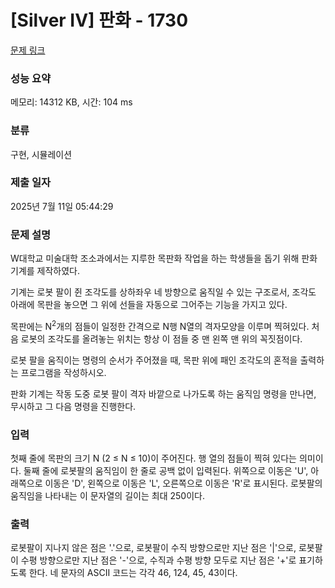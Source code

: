 # [Silver IV] 판화 - 1730 

[문제 링크](https://www.acmicpc.net/problem/1730) 

### 성능 요약

메모리: 14312 KB, 시간: 104 ms

### 분류

구현, 시뮬레이션

### 제출 일자

2025년 7월 11일 05:44:29

### 문제 설명

<p>W대학교 미술대학 조소과에서는 지루한 목판화 작업을 하는 학생들을 돕기 위해 판화 기계를 제작하였다.</p>

<p>기계는 로봇 팔이 쥔 조각도를 상하좌우 네 방향으로 움직일 수 있는 구조로서, 조각도 아래에 목판을 놓으면 그 위에 선들을 자동으로 그어주는 기능을 가지고 있다.</p>

<p>목판에는 N<sup>2</sup>개의 점들이 일정한 간격으로 N행 N열의 격자모양을 이루며 찍혀있다. 처음 로봇의 조각도를 올려놓는 위치는 항상 이 점들 중 맨 왼쪽 맨 위의 꼭짓점이다.</p>

<p>로봇 팔을 움직이는 명령의 순서가 주어졌을 때, 목판 위에 패인 조각도의 혼적을 출력하는 프로그램을 작성하시오.</p>

<p>판화 기계는 작동 도중 로봇 팔이 격자 바깥으로 나가도록 하는 움직임 명령을 만나면, 무시하고 그 다음 명령을 진행한다.</p>

### 입력 

 <p>첫째 줄에 목판의 크기 N (2 ≤ N ≤ 10)이 주어진다. 행 열의 점들이 찍혀 있다는 의미이다. 둘째 줄에 로봇팔의 움직임이 한 줄로 공백 없이 입력된다. 위쪽으로 이동은 'U', 아래쪽으로 이동은 'D', 왼쪽으로 이동은 'L', 오른쪽으로 이동은 'R'로 표시된다. 로봇팔의 움직임을 나타내는 이 문자열의 길이는 최대 250이다.</p>

### 출력 

 <p>로봇팔이 지나지 않은 점은 '.'으로, 로봇팔이 수직 방향으로만 지난 점은 '|'으로, 로봇팔이 수평 방향으로만 지난 점은 '-'으로, 수직과 수평 방향 모두로 지난 점은 '+'로 표기하도록 한다. 네 문자의 ASCII 코드는 각각 46, 124, 45, 43이다.</p>

